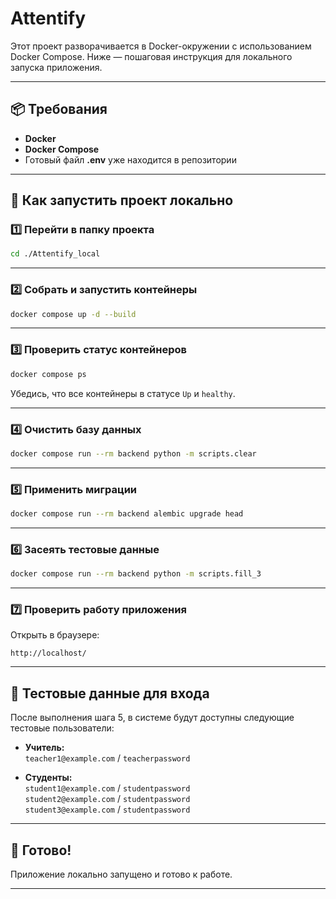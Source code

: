 # Attentify

Этот проект разворачивается в Docker-окружении с использованием Docker Compose.
Ниже — пошаговая инструкция для локального запуска приложения.

---

## 📦 Требования

* **Docker**
* **Docker Compose**
* Готовый файл **.env** уже находится в репозитории

---

## 🚀 Как запустить проект локально

### 1️⃣ Перейти в папку проекта

```bash
cd ./Attentify_local
```

---

### 2️⃣ Собрать и запустить контейнеры

```bash
docker compose up -d --build
```

---

### 3️⃣ Проверить статус контейнеров

```bash
docker compose ps
```

Убедись, что все контейнеры в статусе `Up` и `healthy`.

---

### 4️⃣ Очистить базу данных

```bash
docker compose run --rm backend python -m scripts.clear
```

---

### 5️⃣ Применить миграции

```bash
docker compose run --rm backend alembic upgrade head
```

---

### 6️⃣ Засеять тестовые данные

```bash
docker compose run --rm backend python -m scripts.fill_3
```

---

### 7️⃣ Проверить работу приложения

Открыть в браузере:

```
http://localhost/
```

---

## 🧪 Тестовые данные для входа

После выполнения шага 5, в системе будут доступны следующие тестовые пользователи:

- **Учитель:**  
  `teacher1@example.com` / `teacherpassword`

- **Студенты:**  
  `student1@example.com` / `studentpassword`  
  `student2@example.com` / `studentpassword`  
  `student3@example.com` / `studentpassword`

---

## 🎉 Готово!

Приложение локально запущено и готово к работе.

---
